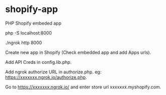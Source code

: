# shopify-app
PHP Shopify embeded app

php -S localhost:8000

./ngrok http 8000

Create new app in Shopify (Check embedded app and add Apps urls).

Add API Creds in config.lib.php.

Add ngrok authorize URL in authorize.php. eg: https://xxxxxxx.ngrok.io/authorize.php.

Go to https://xxxxxxx.ngrok.io/ and enter store url xxxxxxx.myshopify.com.
